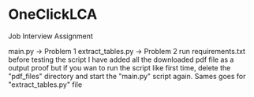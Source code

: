 # OneClickLCA
Job Interview Assignment

main.py -> Problem 1
extract_tables.py -> Problem 2
run requirements.txt before testing the script
I have added all the downloaded pdf file as a output proof but if you wan to run the script like first time, delete the "pdf_files" directory and start the "main.py" script again.
Sames goes for "extract_tables.py" file
